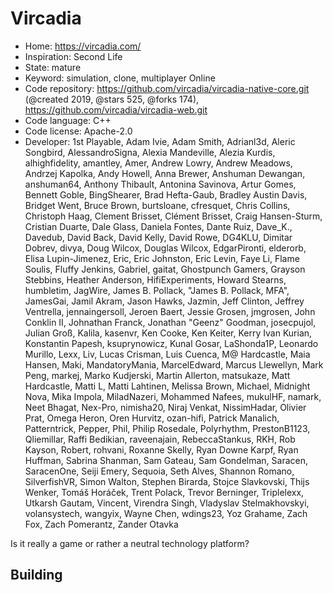 # Vircadia

- Home: https://vircadia.com/
- Inspiration: Second Life
- State: mature
- Keyword: simulation, clone, multiplayer Online
- Code repository: https://github.com/vircadia/vircadia-native-core.git (@created 2019, @stars 525, @forks 174), https://github.com/vircadia/vircadia-web.git
- Code language: C++
- Code license: Apache-2.0
- Developer: 1st Playable, Adam Ivie, Adam Smith, Adrianl3d, Aleric Songbird, AlessandroSigna, Alexia Mandeville, Alezia Kurdis, alhighfidelity, amantley, Amer, Andrew Lowry, Andrew Meadows, Andrzej Kapolka, Andy Howell, Anna Brewer, Anshuman Dewangan, anshuman64, Anthony Thibault, Antonina Savinova, Artur Gomes, Bennett Goble, BingShearer, Brad Hefta-Gaub, Bradley Austin Davis, Bridget Went, Bruce Brown, burtsloane, cfresquet, Chris Collins, Christoph Haag, Clement Brisset, Clément Brisset, Craig Hansen-Sturm, Cristian Duarte, Dale Glass, Daniela Fontes, Dante Ruiz, Dave_K., Davedub, David Back, David Kelly, David Rowe, DG4KLU, Dimitar Dobrev, divya, Doug Wilcox, Douglas Wilcox, EdgarPironti, elderorb, Elisa Lupin-Jimenez, Eric, Eric Johnston, Eric Levin, Faye Li, Flame Soulis, Fluffy Jenkins, Gabriel, gaitat, Ghostpunch Gamers, Grayson Stebbins, Heather Anderson, HifiExperiments, Howard Stearns, humbletim, JagWire, James B. Pollack, "James B. Pollack, MFA", JamesGai, Jamil Akram, Jason Hawks, Jazmin, Jeff Clinton, Jeffrey Ventrella, jennaingersoll, Jeroen Baert, Jessie Grosen, jmgrosen, John Conklin II, Johnathan Franck, Jonathan "Geenz" Goodman, josecpujol, Julian Groß, Kalila, kasenvr, Ken Cooke, Ken Keiter, Kerry Ivan Kurian, Konstantin Papesh, ksuprynowicz, Kunal Gosar, LaShonda1P, Leonardo Murillo, Lexx, Liv, Lucas Crisman, Luis Cuenca, M@ Hardcastle, Maia Hansen, Maki, MandatoryMania, MarcelEdward, Marcus Llewellyn, Mark Peng, markej, Marko Kudjerski, Martin Allerton, matsukaze, Matt Hardcastle, Matti L, Matti Lahtinen, Melissa Brown, Michael, Midnight Nova, Mika Impola, MiladNazeri, Mohammed Nafees, mukulHF, namark, Neet Bhagat, Nex-Pro, nimisha20, Niraj Venkat, NissimHadar, Olivier Prat, Omega Heron, Oren Hurvitz, ozan-hifi, Patrick Manalich, Patterntrick, Pepper, Phil, Philip Rosedale, Polyrhythm, PrestonB1123, Qliemillar, Raffi Bedikian, raveenajain, RebeccaStankus, RKH, Rob Kayson, Robert, rohvani, Roxanne Skelly, Ryan Downe Karpf, Ryan Huffman, Sabrina Shanman, Sam Gateau, Sam Gondelman, Saracen, SaracenOne, Seiji Emery, Sequoia, Seth Alves, Shannon Romano, SilverfishVR, Simon Walton, Stephen Birarda, Stojce Slavkovski, Thijs Wenker, Tomáš Horáček, Trent Polack, Trevor Berninger, Triplelexx, Utkarsh Gautam, Vincent, Virendra Singh, Vladyslav Stelmakhovskyi, volansystech, wangyix, Wayne Chen, wdings23, Yoz Grahame, Zach Fox, Zach Pomerantz, Zander Otavka

Is it really a game or rather a neutral technology platform?

## Building
